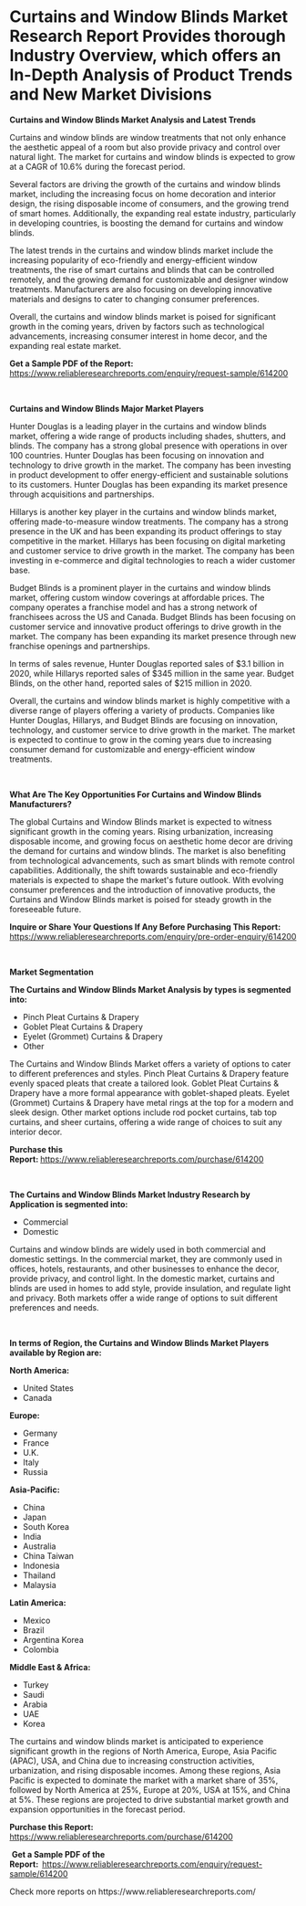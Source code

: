 <p><h1>Curtains and Window Blinds Market Research Report Provides thorough Industry Overview, which offers an In-Depth Analysis of Product Trends and New Market Divisions</h1></p><p><strong>Curtains and Window Blinds Market Analysis and Latest Trends</strong></p>
<p><p>Curtains and window blinds are window treatments that not only enhance the aesthetic appeal of a room but also provide privacy and control over natural light. The market for curtains and window blinds is expected to grow at a CAGR of 10.6% during the forecast period. </p><p>Several factors are driving the growth of the curtains and window blinds market, including the increasing focus on home decoration and interior design, the rising disposable income of consumers, and the growing trend of smart homes. Additionally, the expanding real estate industry, particularly in developing countries, is boosting the demand for curtains and window blinds.</p><p>The latest trends in the curtains and window blinds market include the increasing popularity of eco-friendly and energy-efficient window treatments, the rise of smart curtains and blinds that can be controlled remotely, and the growing demand for customizable and designer window treatments. Manufacturers are also focusing on developing innovative materials and designs to cater to changing consumer preferences.</p><p>Overall, the curtains and window blinds market is poised for significant growth in the coming years, driven by factors such as technological advancements, increasing consumer interest in home decor, and the expanding real estate market.</p></p>
<p><strong>Get a Sample PDF of the Report:&nbsp;</strong> <a href="https://www.reliableresearchreports.com/enquiry/request-sample/614200">https://www.reliableresearchreports.com/enquiry/request-sample/614200</a></p>
<p>&nbsp;</p>
<p><strong>Curtains and Window Blinds Major Market Players</strong></p>
<p><p>Hunter Douglas is a leading player in the curtains and window blinds market, offering a wide range of products including shades, shutters, and blinds. The company has a strong global presence with operations in over 100 countries. Hunter Douglas has been focusing on innovation and technology to drive growth in the market. The company has been investing in product development to offer energy-efficient and sustainable solutions to its customers. Hunter Douglas has been expanding its market presence through acquisitions and partnerships.</p><p>Hillarys is another key player in the curtains and window blinds market, offering made-to-measure window treatments. The company has a strong presence in the UK and has been expanding its product offerings to stay competitive in the market. Hillarys has been focusing on digital marketing and customer service to drive growth in the market. The company has been investing in e-commerce and digital technologies to reach a wider customer base.</p><p>Budget Blinds is a prominent player in the curtains and window blinds market, offering custom window coverings at affordable prices. The company operates a franchise model and has a strong network of franchisees across the US and Canada. Budget Blinds has been focusing on customer service and innovative product offerings to drive growth in the market. The company has been expanding its market presence through new franchise openings and partnerships.</p><p>In terms of sales revenue, Hunter Douglas reported sales of $3.1 billion in 2020, while Hillarys reported sales of $345 million in the same year. Budget Blinds, on the other hand, reported sales of $215 million in 2020.</p><p>Overall, the curtains and window blinds market is highly competitive with a diverse range of players offering a variety of products. Companies like Hunter Douglas, Hillarys, and Budget Blinds are focusing on innovation, technology, and customer service to drive growth in the market. The market is expected to continue to grow in the coming years due to increasing consumer demand for customizable and energy-efficient window treatments.</p></p>
<p>&nbsp;</p>
<p><strong>What Are The Key Opportunities For Curtains and Window Blinds Manufacturers?</strong></p>
<p><p>The global Curtains and Window Blinds market is expected to witness significant growth in the coming years. Rising urbanization, increasing disposable income, and growing focus on aesthetic home decor are driving the demand for curtains and window blinds. The market is also benefiting from technological advancements, such as smart blinds with remote control capabilities. Additionally, the shift towards sustainable and eco-friendly materials is expected to shape the market's future outlook. With evolving consumer preferences and the introduction of innovative products, the Curtains and Window Blinds market is poised for steady growth in the foreseeable future.</p></p>
<p><strong>Inquire or Share Your Questions If Any Before Purchasing This Report:</strong> <a href="https://www.reliableresearchreports.com/enquiry/pre-order-enquiry/614200">https://www.reliableresearchreports.com/enquiry/pre-order-enquiry/614200</a></p>
<p>&nbsp;</p>
<p><strong>Market Segmentation</strong></p>
<p><strong>The Curtains and Window Blinds Market Analysis by types is segmented into:</strong></p>
<p><ul><li>Pinch Pleat Curtains & Drapery</li><li>Goblet Pleat Curtains & Drapery</li><li>Eyelet (Grommet) Curtains & Drapery</li><li>Other</li></ul></p>
<p><p>The Curtains and Window Blinds Market offers a variety of options to cater to different preferences and styles. Pinch Pleat Curtains & Drapery feature evenly spaced pleats that create a tailored look. Goblet Pleat Curtains & Drapery have a more formal appearance with goblet-shaped pleats. Eyelet (Grommet) Curtains & Drapery have metal rings at the top for a modern and sleek design. Other market options include rod pocket curtains, tab top curtains, and sheer curtains, offering a wide range of choices to suit any interior decor.</p></p>
<p><strong>Purchase this Report:&nbsp;</strong><a href="https://www.reliableresearchreports.com/purchase/614200">https://www.reliableresearchreports.com/purchase/614200</a></p>
<p>&nbsp;</p>
<p><strong>The Curtains and Window Blinds Market Industry Research by Application is segmented into:</strong></p>
<p><ul><li>Commercial</li><li>Domestic</li></ul></p>
<p><p>Curtains and window blinds are widely used in both commercial and domestic settings. In the commercial market, they are commonly used in offices, hotels, restaurants, and other businesses to enhance the decor, provide privacy, and control light. In the domestic market, curtains and blinds are used in homes to add style, provide insulation, and regulate light and privacy. Both markets offer a wide range of options to suit different preferences and needs.</p></p>
<p>&nbsp;</p>
<p><strong>In terms of Region, the Curtains and Window Blinds Market Players available by Region are:</strong></p>
<p>
    <p> <strong> North America: </strong>
        <ul>
            <li>United States</li>
            <li>Canada</li>
        </ul>
        </p> 
    <p> <strong> Europe: </strong>
        <ul>
            <li>Germany</li>
            <li>France</li>
            <li>U.K.</li>
            <li>Italy</li>
            <li>Russia</li>
        </ul>
        </p> 
    <p> <strong> Asia-Pacific: </strong>
        <ul>
            <li>China</li>
            <li>Japan</li>
            <li>South Korea</li>
            <li>India</li>
            <li>Australia</li>
            <li>China Taiwan</li>
            <li>Indonesia</li>
            <li>Thailand</li>
            <li>Malaysia</li>
        </ul>
        </p> 
    <p> <strong> Latin America: </strong>
        <ul>
            <li>Mexico</li>
            <li>Brazil</li>
            <li>Argentina Korea</li>
            <li>Colombia</li>
        </ul>
        </p> 
    <p> <strong> Middle East & Africa: </strong>
        <ul>
            <li>Turkey</li>
            <li>Saudi</li>
            <li>Arabia</li>
            <li>UAE</li>
            <li>Korea</li>
        </ul>
    </p>
    </p>
<p><p>The curtains and window blinds market is anticipated to experience significant growth in the regions of North America, Europe, Asia Pacific (APAC), USA, and China due to increasing construction activities, urbanization, and rising disposable incomes. Among these regions, Asia Pacific is expected to dominate the market with a market share of 35%, followed by North America at 25%, Europe at 20%, USA at 15%, and China at 5%. These regions are projected to drive substantial market growth and expansion opportunities in the forecast period.</p></p>
<p><strong>Purchase this Report: </strong><a href="https://www.reliableresearchreports.com/purchase/614200">https://www.reliableresearchreports.com/purchase/614200</a></p>
<p>&nbsp;<strong>Get a Sample PDF of the Report:&nbsp;&nbsp;</strong><a href="https://www.reliableresearchreports.com/enquiry/request-sample/614200">https://www.reliableresearchreports.com/enquiry/request-sample/614200</a></p>
<p><strong></strong></p>
<p>Check more reports on https://www.reliableresearchreports.com/</p>